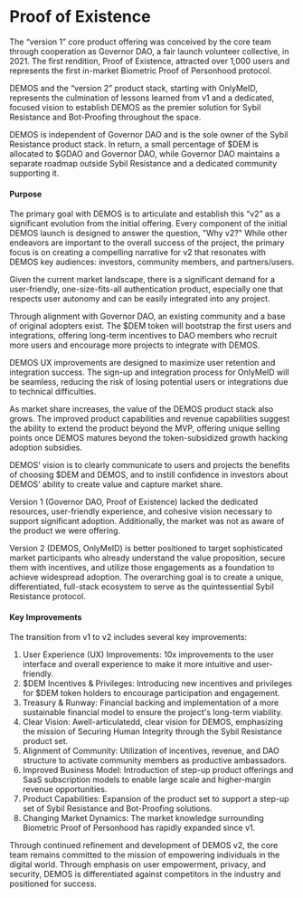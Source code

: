 # Proof of Existence

The “version 1” core product offering was conceived by the core team through cooperation as Governor DAO, a fair launch volunteer collective, in 2021. The first rendition, Proof of Existence, attracted over 1,000 users and represents the first in-market Biometric Proof of Personhood protocol.

DEMOS and the “version 2” product stack, starting with OnlyMeID, represents the culmination of lessons learned from v1 and a dedicated, focused vision to establish DEMOS as the premier solution for Sybil Resistance and Bot-Proofing throughout the space.

DEMOS is independent of Governor DAO and is the sole owner of the Sybil Resistance product stack. In return, a small percentage of $DEM is allocated to $GDAO and Governor DAO, while Governor DAO maintains a separate roadmap outside Sybil Resistance and a dedicated community supporting it.

#### Purpose

The primary goal with DEMOS is to articulate and establish this “v2” as a significant evolution from the initial offering. Every component of the initial DEMOS launch is designed to answer the question, "Why v2?" While other endeavors are important to the overall success of the project, the primary focus is on creating a compelling narrative for v2 that resonates with DEMOS key audiences: investors, community members, and partners/users.

Given the current market landscape, there is a significant demand for a user-friendly, one-size-fits-all authentication product, especially one that respects user autonomy and can be easily integrated into any project.

Through alignment with Governor DAO, an existing community and a base of original adopters exist. The $DEM token will bootstrap the first users and integrations, offering long-term incentives to DAO members who recruit more users and encourage more projects to integrate with DEMOS.

DEMOS UX improvements are designed to maximize user retention and integration success. The sign-up and integration process for OnlyMeID will be seamless, reducing the risk of losing potential users or integrations due to technical difficulties.

As market share increases, the value of the DEMOS product stack also grows. The improved product capabilities and revenue capabilities suggest the ability to extend the product beyond the MVP, offering unique selling points once DEMOS matures beyond the token-subsidized growth hacking adoption subsidies.

DEMOS’ vision is to clearly communicate to users and projects the benefits of choosing $DEM and DEMOS, and to instill confidence in investors about DEMOS’ ability to create value and capture market share.

Version 1 (Governor DAO, Proof of Existence) lacked the dedicated resources, user-friendly experience, and cohesive vision necessary to support significant adoption. Additionally, the market was not as aware of the product we were offering.

Version 2 (DEMOS, OnlyMeID) is better positioned to target sophisticated market participants who already understand the value proposition, secure them with incentives, and utilize those engagements as a foundation to achieve widespread adoption. The overarching goal is to create a unique, differentiated, full-stack ecosystem to serve as the quintessential Sybil Resistance protocol.

#### Key Improvements

The transition from v1 to v2 includes several key improvements:

1. User Experience (UX) Improvements: 10x improvements to the user interface and overall experience to make it more intuitive and user-friendly.
2. $DEM Incentives & Privileges: Introducing new incentives and privileges for $DEM token holders to encourage participation and engagement.
3. Treasury & Runway: Financial backing and implementation of a more sustainable financial model to ensure the project's long-term viability.
4. &#x20;Clear Vision: Awell-articulatedd, clear vision for DEMOS, emphasizing the mission of Securing Human Integrity through the Sybil Resistance product set.
5. Alignment of Community: Utilization of incentives, revenue, and DAO structure to activate community members as productive ambassadors.
6. Improved Business Model: Introduction of step-up product offerings and SaaS subscription models to enable large scale and higher-margin revenue opportunities.
7. Product Capabilities: Expansion of the product set to support a step-up set of Sybil Resistance and Bot-Proofing solutions.
8. Changing Market Dynamics: The market knowledge surrounding Biometric Proof of Personhood has rapidly expanded since v1.

Through continued refinement and development of DEMOS v2, the core team remains committed to the mission of empowering individuals in the digital world. Through emphasis on user empowerment, privacy, and security, DEMOS is differentiated against competitors in the industry and positioned for success.
